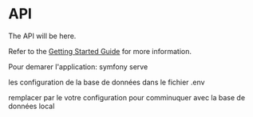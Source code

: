 # API

The API will be here.

Refer to the [Getting Started Guide](https://api-platform.com/docs/distribution) for more information.

Pour demarer l'application: symfony serve

les configuration de la base de données dans le fichier .env

remplacer par le votre configuration pour comminuquer avec la base de données local
